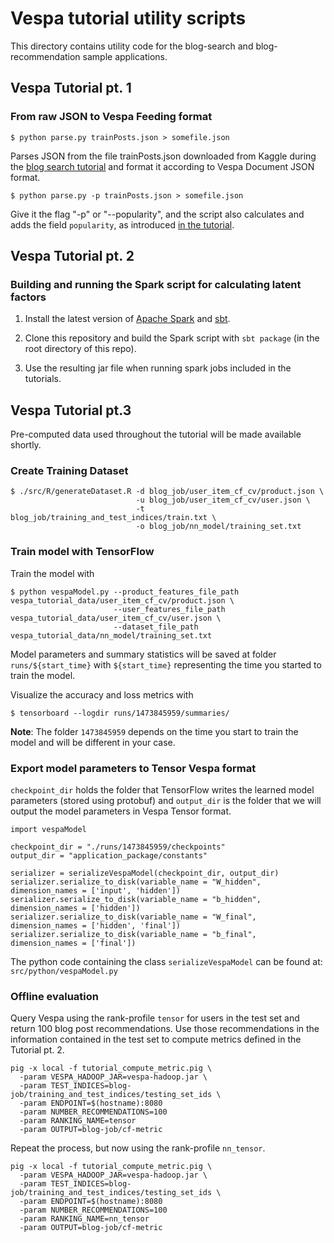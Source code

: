 # Vespa tutorial utility scripts

This directory contains utility code for the blog-search and blog-recommendation sample applications.

## Vespa Tutorial pt. 1

### From raw JSON to Vespa Feeding format

    $ python parse.py trainPosts.json > somefile.json

Parses JSON from the file trainPosts.json downloaded from Kaggle during the [blog search tutorial](https://docs.vespa.ai/documentation/tutorials/blog-search.html) and format it according to Vespa Document JSON format.

    $ python parse.py -p trainPosts.json > somefile.json

Give it the flag "-p" or "--popularity", and the script also calculates and adds the field `popularity`, as introduced [in the tutorial](https://docs.vespa.ai/documentation/tutorials/blog-search.html#blog-popularity-signal).

## Vespa Tutorial pt. 2

### Building and running the Spark script for calculating latent factors

1. Install the latest version of [Apache Spark](http://spark.apache.org/) and [sbt](http://www.scala-sbt.org/download.html).

2. Clone this repository and build the Spark script with `sbt package` (in the root directory of this repo).

3. Use the resulting jar file when running spark jobs included in the tutorials.

## Vespa Tutorial pt.3

Pre-computed data used throughout the tutorial will be made available shortly.

### Create Training Dataset

    $ ./src/R/generateDataset.R -d blog_job/user_item_cf_cv/product.json \
                                -u blog_job/user_item_cf_cv/user.json \
                                -t blog_job/training_and_test_indices/train.txt \
                                -o blog_job/nn_model/training_set.txt

### Train model with TensorFlow

Train the model with

    $ python vespaModel.py --product_features_file_path vespa_tutorial_data/user_item_cf_cv/product.json \
                           --user_features_file_path vespa_tutorial_data/user_item_cf_cv/user.json \
                           --dataset_file_path vespa_tutorial_data/nn_model/training_set.txt

Model parameters and summary statistics will be saved at folder ```runs/${start_time}``` with ```${start_time}``` representing the time you started to train the model.

Visualize the accuracy and loss metrics with

    $ tensorboard --logdir runs/1473845959/summaries/

**Note**: The folder ```1473845959``` depends on the time you start to train the model and will be different in your case.

### Export model parameters to Tensor Vespa format

```checkpoint_dir``` holds the folder that TensorFlow writes the learned model parameters (stored using protobuf) and ```output_dir``` is the folder that we will output the model parameters in
Vespa Tensor format.

    import vespaModel

    checkpoint_dir = "./runs/1473845959/checkpoints"
    output_dir = "application_package/constants"

    serializer = serializeVespaModel(checkpoint_dir, output_dir)
    serializer.serialize_to_disk(variable_name = "W_hidden", dimension_names = ['input', 'hidden'])
    serializer.serialize_to_disk(variable_name = "b_hidden", dimension_names = ['hidden'])
    serializer.serialize_to_disk(variable_name = "W_final", dimension_names = ['hidden', 'final'])
    serializer.serialize_to_disk(variable_name = "b_final", dimension_names = ['final'])

The python code containing the class ```serializeVespaModel``` can be found at: ```src/python/vespaModel.py```

### Offline evaluation

Query Vespa using the rank-profile ```tensor``` for users in the test set and return 100 blog post recommendations. Use those recommendations in the information contained in the test set to compute
metrics defined in the Tutorial pt. 2.

    pig -x local -f tutorial_compute_metric.pig \
      -param VESPA_HADOOP_JAR=vespa-hadoop.jar \
      -param TEST_INDICES=blog-job/training_and_test_indices/testing_set_ids \
      -param ENDPOINT=$(hostname):8080
      -param NUMBER_RECOMMENDATIONS=100
      -param RANKING_NAME=tensor
      -param OUTPUT=blog-job/cf-metric

Repeat the process, but now using the rank-profile ```nn_tensor```.

    pig -x local -f tutorial_compute_metric.pig \
      -param VESPA_HADOOP_JAR=vespa-hadoop.jar \
      -param TEST_INDICES=blog-job/training_and_test_indices/testing_set_ids \
      -param ENDPOINT=$(hostname):8080
      -param NUMBER_RECOMMENDATIONS=100
      -param RANKING_NAME=nn_tensor
      -param OUTPUT=blog-job/cf-metric
